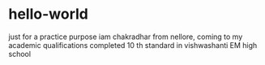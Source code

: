 # hello-world
just for a practice purpose
iam chakradhar from nellore, 
coming to my academic qualifications 
completed 10 th standard in vishwashanti EM high school
